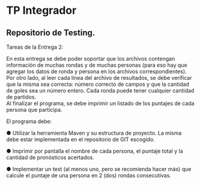 # TP Integrador
## Repositorio de Testing.

Tareas de la Entrega 2:  

En esta entrega se debe poder soportar que los archivos contengan información de muchas rondas y de muchas personas (para eso hay que agregar los datos de ronda y persona en los archivos correspondientes).  
Por otro lado, al leer cada línea del archivo de resultados, se debe verificar que la misma sea correcta: número correcto de campos y que la cantidad de goles sea un número entero. Cada ronda puede tener cualquier cantidad de partidos.  
Al finalizar el programa, se debe imprimir un listado de los puntajes de cada persona que participa.  

El programa debe:  

● Utilizar la herramienta Maven y su estructura de proyecto. La misma debe estar implementada en el repositorio de GIT escogido.

● Imprimir por pantalla el nombre de cada persona, el puntaje total y la cantidad de pronósticos acertados.

● Implementar un test (al menos uno, pero se recomienda hacer más) que calcule el puntaje de una persona en 2 (dos) rondas consecutivas.
